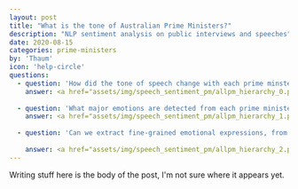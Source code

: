 ```yaml
---
layout: post
title: "What is the tone of Australian Prime Ministers?"
description: "NLP sentiment analysis on public interviews and speeches"
date: 2020-08-15
categories: prime-ministers
by: 'Thaum'
icon: 'help-circle'
questions:
  - question: 'How did the tone of speech change with each prime minster from Chifley to Turnbull?'
    answer: <a href="assets/img/speech_sentiment_pm/allpm_hierarchy_0.png"><img src="assets/img/speech_sentiment_pm/allpm_hierarchy_0.png"><a>
    
  - question: 'What major emotions are detected from each prime minister's communications with the public?'
    answer: <a href="assets/img/speech_sentiment_pm/allpm_hierarchy_1.png"><img src="assets/img/speech_sentiment_pm/allpm_hierarchy_1.png"><a>
    
  - question: 'Can we extract fine-grained emotional expressions, from admiration to surprise? (Click the plot - it expands)'
    
    answer: <a href="assets/img/speech_sentiment_pm/allpm_hierarchy_2.png"><img src="assets/img/speech_sentiment_pm/allpm_hierarchy_2.png"><a>
---
```


Writing stuff here is the body of the post, I'm not sure where it appears yet.
